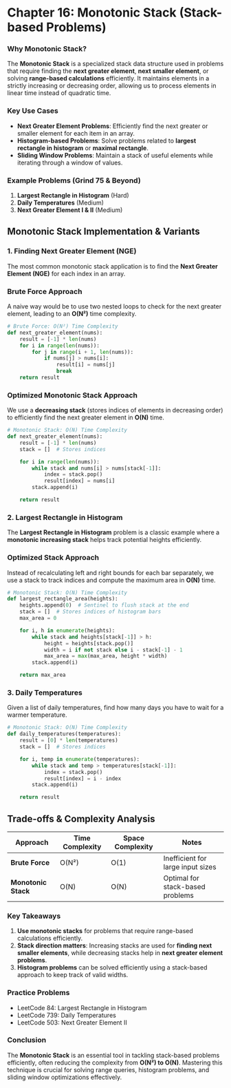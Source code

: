 # **Chapter 16: Monotonic Stack (Stack-based Problems)**

### **Why Monotonic Stack?**

The **Monotonic Stack** is a specialized stack data structure used in problems that require finding the **next greater element**, **next smaller element**, or solving **range-based calculations** efficiently. It maintains elements in a strictly increasing or decreasing order, allowing us to process elements in linear time instead of quadratic time.

### **Key Use Cases**

- **Next Greater Element Problems**: Efficiently find the next greater or smaller element for each item in an array.
- **Histogram-based Problems**: Solve problems related to **largest rectangle in histogram** or **maximal rectangle**.
- **Sliding Window Problems**: Maintain a stack of useful elements while iterating through a window of values.

### **Example Problems (Grind 75 & Beyond)**

1. **Largest Rectangle in Histogram** (Hard)
2. **Daily Temperatures** (Medium)
3. **Next Greater Element I & II** (Medium)

## **Monotonic Stack Implementation & Variants**

### **1. Finding Next Greater Element (NGE)**

The most common monotonic stack application is to find the **Next Greater Element (NGE)** for each index in an array.

### **Brute Force Approach**

A naive way would be to use two nested loops to check for the next greater element, leading to an **O(N²)** time complexity.

```python
# Brute Force: O(N²) Time Complexity
def next_greater_element(nums):
    result = [-1] * len(nums)
    for i in range(len(nums)):
        for j in range(i + 1, len(nums)):
            if nums[j] > nums[i]:
                result[i] = nums[j]
                break
    return result
```

### **Optimized Monotonic Stack Approach**

We use a **decreasing stack** (stores indices of elements in decreasing order) to efficiently find the next greater element in **O(N)** time.

```python
# Monotonic Stack: O(N) Time Complexity
def next_greater_element(nums):
    result = [-1] * len(nums)
    stack = []  # Stores indices

    for i in range(len(nums)):
        while stack and nums[i] > nums[stack[-1]]:
            index = stack.pop()
            result[index] = nums[i]
        stack.append(i)

    return result
```

### **2. Largest Rectangle in Histogram**

The **Largest Rectangle in Histogram** problem is a classic example where a **monotonic increasing stack** helps track potential heights efficiently.

### **Optimized Stack Approach**

Instead of recalculating left and right bounds for each bar separately, we use a stack to track indices and compute the maximum area in **O(N)** time.

```python
# Monotonic Stack: O(N) Time Complexity
def largest_rectangle_area(heights):
    heights.append(0)  # Sentinel to flush stack at the end
    stack = []  # Stores indices of histogram bars
    max_area = 0

    for i, h in enumerate(heights):
        while stack and heights[stack[-1]] > h:
            height = heights[stack.pop()]
            width = i if not stack else i - stack[-1] - 1
            max_area = max(max_area, height * width)
        stack.append(i)

    return max_area
```

### **3. Daily Temperatures**

Given a list of daily temperatures, find how many days you have to wait for a warmer temperature.

```python
# Monotonic Stack: O(N) Time Complexity
def daily_temperatures(temperatures):
    result = [0] * len(temperatures)
    stack = []  # Stores indices

    for i, temp in enumerate(temperatures):
        while stack and temp > temperatures[stack[-1]]:
            index = stack.pop()
            result[index] = i - index
        stack.append(i)

    return result
```

## **Trade-offs & Complexity Analysis**

| Approach            | Time Complexity | Space Complexity | Notes                             |
| ------------------- | --------------- | ---------------- | --------------------------------- |
| **Brute Force**     | O(N²)           | O(1)             | Inefficient for large input sizes |
| **Monotonic Stack** | O(N)            | O(N)             | Optimal for stack-based problems  |

### **Key Takeaways**

1. **Use monotonic stacks** for problems that require range-based calculations efficiently.
2. **Stack direction matters**: Increasing stacks are used for **finding next smaller elements**, while decreasing stacks help in **next greater element problems**.
3. **Histogram problems** can be solved efficiently using a stack-based approach to keep track of valid widths.

### **Practice Problems**

- LeetCode 84: Largest Rectangle in Histogram
- LeetCode 739: Daily Temperatures
- LeetCode 503: Next Greater Element II

### **Conclusion**

The **Monotonic Stack** is an essential tool in tackling stack-based problems efficiently, often reducing the complexity from **O(N²) to O(N)**. Mastering this technique is crucial for solving range queries, histogram problems, and sliding window optimizations effectively.
